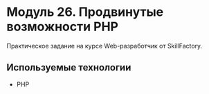 
# Модуль 26. Продвинутые возможности PHP

Практическое задание на курсе Web-разработчик от SkillFactory.

## Используемые технологии

* PHP

